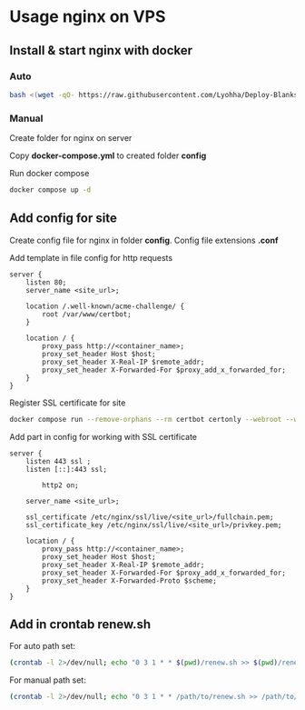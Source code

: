 # Usage nginx on VPS

## Install & start nginx with docker

### Auto

```bash
bash <(wget -qO- https://raw.githubusercontent.com/Lyohha/Deploy-Blanks/refs/heads/main/nginx/init.sh)
```

### Manual

Create folder for nginx on server

Copy **docker-compose.yml** to created folder **config**

Run docker compose

```bash
docker compose up -d
```

## Add config for site 

Create config file for nginx in folder **config**. Config file extensions **.conf**

Add template in file config for http requests

```nginx
server {
    listen 80;
    server_name <site_url>;

    location /.well-known/acme-challenge/ {
        root /var/www/certbot;
    }

    location / {
        proxy_pass http://<container_name>;
        proxy_set_header Host $host;
        proxy_set_header X-Real-IP $remote_addr;
        proxy_set_header X-Forwarded-For $proxy_add_x_forwarded_for;
    }
}
```

Register SSL certificate for site

```bash
docker compose run --remove-orphans --rm certbot certonly --webroot --webroot-path /var/www/certbot/ --email <email> -d <site_url>
```

Add part in config for working with SSL certificate

```nginx
server {
    listen 443 ssl ;
    listen [::]:443 ssl;

        http2 on;

    server_name <site_url>;

    ssl_certificate /etc/nginx/ssl/live/<site_url>/fullchain.pem;
    ssl_certificate_key /etc/nginx/ssl/live/<site_url>/privkey.pem;

    location / {
        proxy_pass http://<container_name>;
        proxy_set_header Host $host;
        proxy_set_header X-Real-IP $remote_addr;
        proxy_set_header X-Forwarded-For $proxy_add_x_forwarded_for;
        proxy_set_header X-Forwarded-Proto $scheme;
    }
}
```

## Add in crontab renew.sh

For auto path set:

```bash
(crontab -l 2>/dev/null; echo "0 3 1 * * $(pwd)/renew.sh >> $(pwd)/renew.log 2>&1") | crontab -

```

For manual path set:

```bash
(crontab -l 2>/dev/null; echo "0 3 1 * * /path/to/renew.sh >> /path/to/renew.log 2>&1") | crontab -
```

